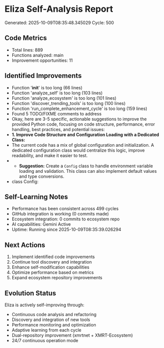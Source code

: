 # Eliza Self-Analysis Report
Generated: 2025-10-09T08:35:48.345029
Cycle: 500

## Code Metrics
- Total lines: 889
- Functions analyzed: main
- Improvement opportunities: 11

## Identified Improvements
- Function '__init__' is too long (66 lines)
- Function 'analyze_self' is too long (103 lines)
- Function 'analyze_ecosystem' is too long (101 lines)
- Function 'discover_trending_tools' is too long (100 lines)
- Function 'run_complete_enhancement_cycle' is too long (159 lines)
- Found 5 TODO/FIXME comments to address
- Okay, here are 3-5 specific, actionable suggestions to improve the provided Python code, focusing on code structure, performance, error handling, best practices, and potential issues:
- **1. Improve Code Structure and Configuration Loading with a Dedicated Class:**
- The current code has a mix of global configuration and initialization.  A dedicated configuration class would centralize this logic, improve readability, and make it easier to test.
- *   **Suggestion:** Create a `Config` class to handle environment variable loading and validation. This class can also implement default values and type conversions.
- class Config:

## Self-Learning Notes
- Performance has been consistent across 499 cycles
- GitHub integration is working (0 commits made)
- Ecosystem integration: 0 commits to ecosystem repo
- AI capabilities: Gemini Active
- Uptime: Running since 2025-10-09T08:35:39.026294

## Next Actions
1. Implement identified code improvements
2. Continue tool discovery and integration
3. Enhance self-modification capabilities
4. Optimize performance based on metrics
5. Expand ecosystem repository improvements

## Evolution Status
Eliza is actively self-improving through:
- Continuous code analysis and refactoring
- Discovery and integration of new tools
- Performance monitoring and optimization
- Adaptive learning from each cycle
- Dual-repository improvement (xmrtnet + XMRT-Ecosystem)
- 24/7 continuous operation mode
